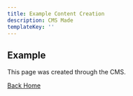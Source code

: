 ```yaml
---
title: Example Content Creation
description: CMS Made
templateKey: ''
---
```

## Example

This page was created through the CMS.

[Back Home](/)